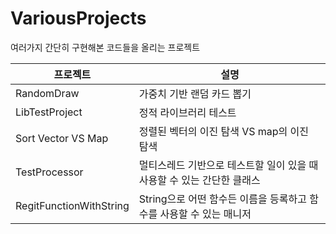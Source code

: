 # VariousProjects

여러가지 간단히 구현해본 코드들을 올리는 프로젝트

| 프로젝트           | 설명                                                                   |
| ------------------ | ---------------------------------------------------------------------- |
| RandomDraw         | 가중치 기반 랜덤 카드 뽑기                                             |
| LibTestProject     | 정적 라이브러리 테스트                                                 |
| Sort Vector VS Map | 정렬된 벡터의 이진 탐색 VS map의 이진 탐색                             |
| TestProcessor      | 멀티스레드 기반으로 테스트할 일이 있을 때 사용할 수 있는 간단한 클래스 |
| RegitFunctionWithString      | String으로 어떤 함수든 이름을 등록하고 함수를 사용할 수 있는 매니저 |
